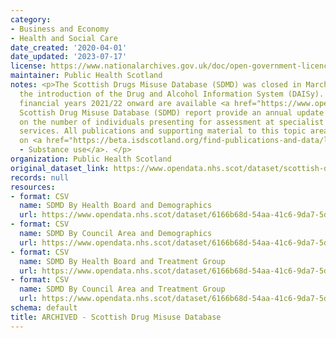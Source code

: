 ```yaml
---
category:
- Business and Economy
- Health and Social Care
date_created: '2020-04-01'
date_updated: '2023-07-17'
license: https://www.nationalarchives.gov.uk/doc/open-government-licence/version/3/
maintainer: Public Health Scotland
notes: <p>The Scottish Drugs Misuse Database (SDMD) was closed in March 2021 due to
  the introduction of the Drug and Alcohol Information System (DAISy). Open data for
  financial years 2021/22 onward are available <a href="https://www.opendata.nhs.scot/dataset/initial-assessments-for-specialist-drug-and-alcohol-treatment">here</a>\r\n\r\nThe
  Scottish Drug Misuse Database (SDMD) report provide an annual update to figures
  on the number of individuals presenting for assessment at specialist drug treatment
  services. All publications and supporting material to this topic area can be found
  on <a href="https://beta.isdscotland.org/find-publications-and-data/lifestyle-and-behaviours/substance-use/">PHS
  - Substance use</a>. </p>
organization: Public Health Scotland
original_dataset_link: https://www.opendata.nhs.scot/dataset/scottish-drug-misuse-database
records: null
resources:
- format: CSV
  name: SDMD By Health Board and Demographics
  url: https://www.opendata.nhs.scot/dataset/6166b68d-54aa-41c6-9da7-5d80055aace8/resource/e096573f-b828-4e8d-abf2-84f94345a751/download/demographics_sdmd_healthboard.csv
- format: CSV
  name: SDMD By Council Area and Demographics
  url: https://www.opendata.nhs.scot/dataset/6166b68d-54aa-41c6-9da7-5d80055aace8/resource/72cb44e7-0b8f-48a8-b653-eb124be4baca/download/demographics_sdmd_council.csv
- format: CSV
  name: SDMD By Health Board and Treatment Group
  url: https://www.opendata.nhs.scot/dataset/6166b68d-54aa-41c6-9da7-5d80055aace8/resource/aebb18ee-40c3-4520-9521-d0800e749567/download/treatment_group_sdmd_healthboard.csv
- format: CSV
  name: SDMD By Council Area and Treatment Group
  url: https://www.opendata.nhs.scot/dataset/6166b68d-54aa-41c6-9da7-5d80055aace8/resource/d5ffbfe1-12d1-4d58-8a49-a32b8c3356a5/download/treatment_group_sdmd_council.csv
schema: default
title: ARCHIVED - Scottish Drug Misuse Database
---
```

